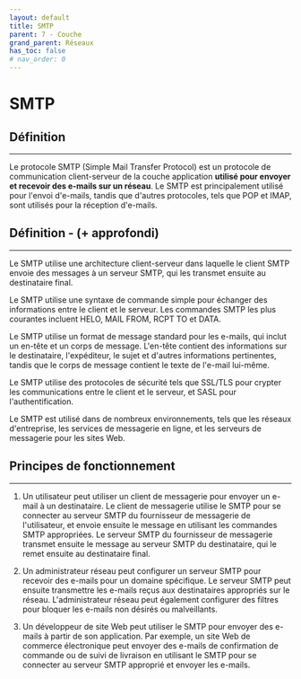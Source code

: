 ```yaml
---
layout: default
title: SMTP
parent: 7 - Couche
grand_parent: Réseaux
has_toc: false
# nav_order: 0
---
```


# SMTP

## Définition

---

Le protocole SMTP (Simple Mail Transfer Protocol) est un protocole de communication client-serveur de la couche application <b>utilisé pour envoyer et recevoir des e-mails sur un réseau</b>. Le SMTP est principalement utilisé pour l'envoi d'e-mails, tandis que d'autres protocoles, tels que POP et IMAP, sont utilisés pour la réception d'e-mails.

## Définition - (+ approfondi)

---

Le SMTP utilise une architecture client-serveur dans laquelle le client SMTP envoie des messages à un serveur SMTP, qui les transmet ensuite au destinataire final.

Le SMTP utilise une syntaxe de commande simple pour échanger des informations entre le client et le serveur. Les commandes SMTP les plus courantes incluent HELO, MAIL FROM, RCPT TO et DATA.

Le SMTP utilise un format de message standard pour les e-mails, qui inclut un en-tête et un corps de message. L'en-tête contient des informations sur le destinataire, l'expéditeur, le sujet et d'autres informations pertinentes, tandis que le corps de message contient le texte de l'e-mail lui-même.

Le SMTP utilise des protocoles de sécurité tels que SSL/TLS pour crypter les communications entre le client et le serveur, et SASL pour l'authentification.

Le SMTP est utilisé dans de nombreux environnements, tels que les réseaux d'entreprise, les services de messagerie en ligne, et les serveurs de messagerie pour les sites Web.

## Principes de fonctionnement

---

1. Un utilisateur peut utiliser un client de messagerie pour envoyer un e-mail à un destinataire. Le client de messagerie utilise le SMTP pour se connecter au serveur SMTP du fournisseur de messagerie de l'utilisateur, et envoie ensuite le message en utilisant les commandes SMTP appropriées. Le serveur SMTP du fournisseur de messagerie transmet ensuite le message au serveur SMTP du destinataire, qui le remet ensuite au destinataire final.

2. Un administrateur réseau peut configurer un serveur SMTP pour recevoir des e-mails pour un domaine spécifique. Le serveur SMTP peut ensuite transmettre les e-mails reçus aux destinataires appropriés sur le réseau. L'administrateur réseau peut également configurer des filtres pour bloquer les e-mails non désirés ou malveillants.

3. Un développeur de site Web peut utiliser le SMTP pour envoyer des e-mails à partir de son application. Par exemple, un site Web de commerce électronique peut envoyer des e-mails de confirmation de commande ou de suivi de livraison en utilisant le SMTP pour se connecter au serveur SMTP approprié et envoyer les e-mails.
